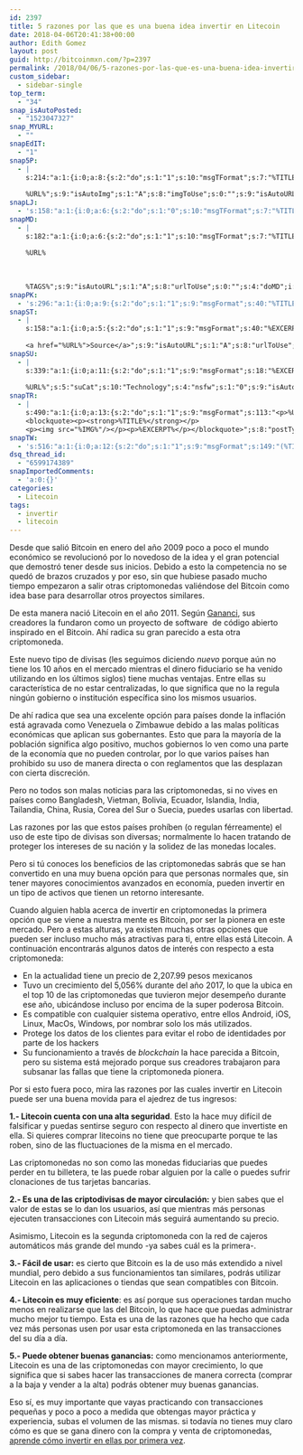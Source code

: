 ```yaml
---
id: 2397
title: 5 razones por las que es una buena idea invertir en Litecoin
date: 2018-04-06T20:41:38+00:00
author: Edith Gomez
layout: post
guid: http://bitcoinmxn.com/?p=2397
permalink: /2018/04/06/5-razones-por-las-que-es-una-buena-idea-invertir-en-litecoin/
custom_sidebar:
  - sidebar-single
top_term:
  - "34"
snap_isAutoPosted:
  - "1523047327"
snap_MYURL:
  - ""
snapEdIT:
  - "1"
snap5P:
  - |
    s:214:"a:1:{i:0;a:8:{s:2:"do";s:1:"1";s:10:"msgTFormat";s:7:"%TITLE%";s:9:"msgFormat";s:18:"%EXCERPT%
    
    %URL%";s:9:"isAutoImg";s:1:"A";s:8:"imgToUse";s:0:"";s:9:"isAutoURL";s:1:"A";s:8:"urlToUse";s:0:"";s:4:"do5P";i:0;}}";
snapLJ:
  - 's:158:"a:1:{i:0;a:6:{s:2:"do";s:1:"0";s:10:"msgTFormat";s:7:"%TITLE%";s:9:"msgFormat";s:9:"%EXCERPT%";s:9:"isAutoURL";s:1:"A";s:8:"urlToUse";s:0:"";s:4:"doLJ";i:0;}}";'
snapMD:
  - |
    s:182:"a:1:{i:0;a:6:{s:2:"do";s:1:"1";s:10:"msgTFormat";s:7:"%TITLE%";s:9:"msgFormat";s:32:"%EXCERPT%
    
    %URL%
    
    
    
    %TAGS%";s:9:"isAutoURL";s:1:"A";s:8:"urlToUse";s:0:"";s:4:"doMD";i:0;}}";
snapPK:
  - 's:296:"a:1:{i:0;a:9:{s:2:"do";s:1:"1";s:9:"msgFormat";s:40:"%TITLE% - %URL% #bitcoin #mexico #crypto";s:9:"isAutoURL";s:1:"A";s:8:"urlToUse";s:0:"";s:4:"doPK";i:0;s:8:"isPosted";s:1:"1";s:4:"pgID";i:1373237413;s:7:"postURL";s:30:"https://www.plurk.com/p/mpl8rp";s:5:"pDate";s:19:"2018-04-06 20:41:42";}}";'
snapST:
  - |
    s:158:"a:1:{i:0;a:5:{s:2:"do";s:1:"1";s:9:"msgFormat";s:40:"%EXCERPT%
    
    <a href="%URL%">Source</a>";s:9:"isAutoURL";s:1:"A";s:8:"urlToUse";s:0:"";s:4:"doST";i:0;}}";
snapSU:
  - |
    s:339:"a:1:{i:0;a:11:{s:2:"do";s:1:"1";s:9:"msgFormat";s:18:"%EXCERPT%
    
    %URL%";s:5:"suCat";s:10:"Technology";s:4:"nsfw";s:1:"0";s:9:"isAutoURL";s:1:"A";s:8:"urlToUse";s:0:"";s:4:"doSU";i:0;s:8:"isPosted";s:1:"1";s:4:"pgID";s:6:"2birED";s:7:"postURL";s:45:"http://www.stumbleupon.com/su/2birED/comments";s:5:"pDate";s:19:"2018-04-06 20:42:01";}}";
snapTR:
  - |
    s:490:"a:1:{i:0;a:13:{s:2:"do";s:1:"1";s:9:"msgFormat";s:113:"<p>%URL%</p>
    <blockquote><p><strong>%TITLE%</strong></p>
    <p><img src="%IMG%"/></p><p>%EXCERPT%</p></blockquote>";s:8:"postType";s:1:"T";s:10:"msgTFormat";s:7:"%TITLE%";s:9:"isAutoImg";s:1:"A";s:8:"imgToUse";s:0:"";s:9:"isAutoURL";s:1:"A";s:8:"urlToUse";s:0:"";s:4:"doTR";i:0;s:8:"isPosted";s:1:"1";s:4:"pgID";i:172666533043;s:7:"postURL";s:46:"http://bitcoinmxn.tumblr.com/post/172666533043";s:5:"pDate";s:19:"2018-04-06 20:42:07";}}";
snapTW:
  - 's:516:"a:1:{i:0;a:12:{s:2:"do";s:1:"1";s:9:"msgFormat";s:149:"(%TITLE%) - %URL% #bitcoin #criptomonedas #criptomoneda #blockchain #bitcoinMexico #bitcoinpanama #bitcoinvenezuela #ethereum #mexico #cryptocurrency";s:8:"attchImg";s:1:"1";s:9:"isAutoImg";s:1:"A";s:8:"imgToUse";s:0:"";s:9:"isAutoURL";s:1:"A";s:8:"urlToUse";s:0:"";s:4:"doTW";i:0;s:8:"isPosted";s:1:"1";s:4:"pgID";s:18:"982357828605284352";s:7:"postURL";s:57:"https://twitter.com/mxn_bitcoin/status/982357828605284352";s:5:"pDate";s:19:"2018-04-06 20:42:12";}}";'
dsq_thread_id:
  - "6599174389"
snapImportedComments:
  - 'a:0:{}'
categories:
  - Litecoin
tags:
  - invertir
  - litecoin
---
```

Desde que salió Bitcoin en enero del año 2009 poco a poco el mundo económico se revolucionó por lo novedoso de la idea y el gran potencial que demostró tener desde sus inicios. Debido a esto la competencia no se quedó de brazos cruzados y por eso, sin que hubiese pasado mucho tiempo empezaron a salir otras criptomonedas valiéndose del Bitcoin como idea base para desarrollar otros proyectos similares.

De esta manera nació Litecoin en el año 2011. Según [Gananci](https://gananci.com/como-funciona-litecoin-y-por-que-compite-contra-bitcoin/), sus creadores la fundaron como un proyecto de software  de código abierto inspirado en el Bitcoin. Ahí radica su gran parecido a esta otra criptomoneda.

Este nuevo tipo de divisas (les seguimos diciendo _nuevo_ porque aún no tiene los 10 años en el mercado mientras el dinero fiduciario se ha venido utilizando en los últimos siglos) tiene muchas ventajas. Entre ellas su característica de no estar centralizadas, lo que significa que no la regula ningún gobierno o institución específica sino los mismos usuarios.

De ahí radica que sea una excelente opción para países donde la inflación está agravada como Venezuela o Zimbawue debido a las malas políticas económicas que aplican sus gobernantes. Esto que para la mayoría de la población significa algo positivo, muchos gobiernos lo ven como una parte de la economía que no pueden controlar, por lo que varios países han prohibido su uso de manera directa o con reglamentos que las desplazan con cierta discreción.

Pero no todos son malas noticias para las criptomonedas, si no vives en países como Bangladesh, Vietman, Bolivia, Ecuador, Islandia, India, Tailandia, China, Rusia, Corea del Sur o Suecia, puedes usarlas con libertad.

Las razones por las que estos países prohíben (o regulan férreamente) el uso de este tipo de divisas son diversas; normalmente lo hacen tratando de proteger los intereses de su nación y la solidez de las monedas locales.

Pero si tú conoces los beneficios de las criptomonedas sabrás que se han convertido en una muy buena opción para que personas normales que, sin tener mayores conocimientos avanzados en economía, pueden invertir en un tipo de activos que tienen un retorno interesante.

Cuando alguien habla acerca de invertir en criptomonedas la primera opción que se viene a nuestra mente es Bitcoin, por ser la pionera en este mercado. Pero a estas alturas, ya existen muchas otras opciones que pueden ser incluso mucho más atractivas para ti, entre ellas está Litecoin. A continuación encontrarás algunos datos de interés con respecto a esta criptomoneda:

  * En la actualidad tiene un precio de 2,207.99 pesos mexicanos
  * Tuvo un crecimiento del 5,056% durante del año 2017, lo que la ubica en el top 10 de las criptomonedas que tuvieron mejor desempeño durante ese año, ubicándose incluso por encima de la super poderosa Bitcoin.
  * Es compatible con cualquier sistema operativo, entre ellos Android, iOS, Linux, MacOs, Windows, por nombrar solo los más utilizados.
  * Protege los datos de los clientes para evitar el robo de identidades por parte de los hackers
  * Su funcionamiento a través de _blockchain_ la hace parecida a Bitcoin, pero su sistema está mejorado porque sus creadores trabajaron para subsanar las fallas que tiene la criptomoneda pionera.

Por si esto fuera poco, mira las razones por las cuales invertir en Litecoin puede ser una buena movida para el ajedrez de tus ingresos:

**1.- Litecoin cuenta con una alta seguridad**. Esto la hace muy difícil de falsificar y puedas sentirse seguro con respecto al dinero que invertiste en ella. Si quieres comprar litecoins no tiene que preocuparte porque te las roben, sino de las fluctuaciones de la misma en el mercado.

Las criptomonedas no son como las monedas fiduciarias que puedes perder en tu billetera, te las puede robar alguien por la calle o puedes sufrir clonaciones de tus tarjetas bancarias.

**2.- Es una de las criptodivisas de mayor circulación:** y bien sabes que el valor de estas se lo dan los usuarios, así que mientras más personas ejecuten transacciones con Litecoin más seguirá aumentando su precio.

Asimismo, Litecoin es la segunda criptomoneda con la red de cajeros automáticos más grande del mundo -ya sabes cuál es la primera-.

**3.- Fácil de usar:** es cierto que Bitcoin es la de uso más extendido a nivel mundial, pero debido a sus funcionamientos tan similares, podrás utilizar Litecoin en las aplicaciones o tiendas que sean compatibles con Bitcoin.

**4.- Litecoin es muy eficiente**: es así porque sus operaciones tardan mucho menos en realizarse que las del Bitcoin, lo que hace que puedas administrar mucho mejor tu tiempo. Esta es una de las razones que ha hecho que cada vez más personas usen por usar esta criptomoneda en las transacciones del su día a día.

**5.- Puede obtener buenas ganancias:** como mencionamos anteriormente, Litecoin es una de las criptomonedas con mayor crecimiento, lo que significa que si sabes hacer las transacciones de manera correcta (comprar a la baja y vender a la alta) podrás obtener muy buenas ganancias.

Eso sí, es muy importante que vayas practicando con transacciones pequeñas y poco a poco a medida que obtengas mayor práctica y experiencia, subas el volumen de las mismas. si todavía no tienes muy claro cómo es que se gana dinero con la compra y venta de criptomonedas, [aprende cómo invertir en ellas por primera vez](https://gananci.com/como-invertir-en-criptomonedas/).